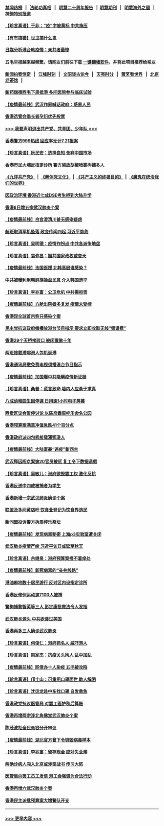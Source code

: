 #### [禁闻热榜](热点新闻.md?=0)  &nbsp;&nbsp;|&nbsp;&nbsp; [法轮功真相](https://github.com/gfw-breaker/truth/blob/master/README.md?=0) &nbsp;&nbsp;|&nbsp;&nbsp; [明慧二十周年报告](https://github.com/gfw-breaker/mh-reports/blob/master/README.md?=0) &nbsp;&nbsp;|&nbsp;&nbsp;[明慧期刊](https://github.com/gfw-breaker/mh-qikan) &nbsp;&nbsp;|&nbsp;&nbsp; [明慧海外之窗](https://github.com/gfw-breaker/mh-news/blob/master/README.md?=0) &nbsp;&nbsp;|&nbsp;&nbsp; [神韵特别报道](https://github.com/gfw-breaker/mh-news/blob/master/shenyun.md?=0)
#### [【珍言真语】于非：“疫”字被黄标 中共施压](../pages/nsc415/n11930410.md?t=03110431) 
#### [【有冇搞错】世卫搞什么鬼](../pages/nsc415/n11930475.md?t=03110431) 
#### [日媒分析港台韩疫情：亲共者最惨](../pages/nsc415/n11928776.md?t=03110431) 
#### 五毛举报越来越频繁，请网友们前往下载 [一键翻墙软件](https://github.com/gfw-breaker/ssr-accounts)，并将此项目推荐给亲友
#### [新闻拍案惊奇](https://github.com/gfw-breaker/banned-news/blob/master/pages/link4.md) &nbsp;&nbsp;|&nbsp;&nbsp; [江峰时刻](https://github.com/gfw-breaker/banned-news/blob/master/pages/link4.md) &nbsp;&nbsp;|&nbsp;&nbsp; [文昭谈古论今](https://github.com/gfw-breaker/banned-news/blob/master/pages/link4.md) &nbsp;&nbsp;|&nbsp;&nbsp; [天亮时分](https://github.com/gfw-breaker/banned-news/blob/master/pages/link4.md) &nbsp;&nbsp;|&nbsp;&nbsp; [萧茗看世界](https://github.com/gfw-breaker/banned-news/blob/master/pages/link4.md) &nbsp;&nbsp;|&nbsp;&nbsp; [北京老茶馆](https://github.com/gfw-breaker/banned-news/blob/master/pages/link4.md) &nbsp;&nbsp;|&nbsp;&nbsp; 
#### [新药瑞德西韦下周抵港 多间医院参与临床试验](../pages/nsc415/n11928462.md?t=03110431) 
#### [【疫情最前线】武汉作家喊话政府：感恩人民](../pages/nsc415/n11927940.md?t=03110431) 
#### [香港选管会倡长者孕妇优先投票](../pages/nsc415/n11928449.md?t=03110431) 
#### [>>> 我要声明退出共产党、共青团、少年队 <<<](https://github.com/begood0513/goodnews/blob/master/quit/letter.md) 
#### [香港警方999热线 回应率无计7.21报案](../pages/nsc415/n11928448.md?t=03110431) 
#### [【珍言真语】阮民安：选择良知 舍弃中国市场](../pages/nsc415/n11927705.md?t=03110431) 
#### [香港市民大埔反指定诊所 警方施放胡椒喷雾拘捕多人](../pages/nsc415/n11925774.md?t=03110431) 
#### [《九评共产党》](https://github.com/begood0513/9ping.md/blob/master/README.md) &nbsp;|&nbsp; [《解体党文化》](../../../../jtdwh.md/blob/master/README.md)  &nbsp;|&nbsp; [《共产主义的终极目的》](../../../../gczydzjmd.md/blob/master/README.md) &nbsp;|&nbsp; [《魔鬼在统治我们的世界》](../../../../mgztzwmdsj.md/blob/master/README.md) 
#### [因政治环境 香港近七成DSE考生拒到大陆升学](../pages/nsc415/n11925759.md?t=03110431) 
#### [香港8日增五宗武汉肺炎个案](../pages/nsc415/n11925736.md?t=03110431) 
#### [【疫情最前线】白宫澄清川普无感染疑虑](../pages/nsc415/n11925567.md?t=03110431) 
#### [航班取消军机坠落 政变传闻四起 习近平势危](../pages/nsc415/n11925467.md?t=03110431) 
#### [【珍言真语】吴明德：疫情作拐点 中共各派争地盘](../pages/nsc415/n11925299.md?t=03110431) 
#### [【珍言真语】袁弥昌：媚共国家政权或变天](../pages/nsc415/n11923199.md?t=03110431) 
#### [【疫情最前线】法国医援 北韩高层谁感染？](../pages/nsc415/n11920850.md?t=03110431) 
#### [中共被曝利用朝鲜族操盘民意 介入韩国选举](../pages/nsc415/n11921006.md?t=03110431) 
#### [【珍言真语】李兆富：公卫危机 中共需担责](../pages/nsc415/n11920422.md?t=03110431) 
#### [【疫情最前线】方舱出院者多复发 疫情未受控](../pages/nsc415/n11918637.md?t=03110431) 
#### [香港现全球首宗狗只感染个案](../pages/nsc415/n11918710.md?t=03110431) 
#### [民主党抗议政府撤播放港台节目指示 要求立即收取无线“频谱费”](../pages/nsc415/n11918681.md?t=03110431) 
#### [香港29个天桥接驳口 被闲置逾十年](../pages/nsc415/n11918654.md?t=03110431) 
#### [两班接载滞鄂港人包机返港](../pages/nsc415/n11915855.md?t=03110431) 
#### [香港通讯局撤免费电视须播港台节目指示](../pages/nsc415/n11915831.md?t=03110431) 
#### [【疫情最前线】加国爆中共隐瞒疫情新证据](../pages/nsc415/n11915482.md?t=03110431) 
#### [【珍言真语】桑普：谎言致命 墙内人应勇于求真](../pages/nsc415/n11915169.md?t=03110431) 
#### [八成幼稚园生因停课 日用逾1小时电子屏幕](../pages/nsc415/n11913263.md?t=03110431) 
#### [西贡区议会暂停讨论 以陈彦霖周梓乐命名公园](../pages/nsc415/n11913248.md?t=03110431) 
#### [香港预算案满意净值急跌41个百分点](../pages/nsc415/n11913236.md?t=03110431) 
#### [香港政府派四包机接载滞鄂港人](../pages/nsc415/n11913211.md?t=03110431) 
#### [【疫情最前线】大陆富豪“逃疫”新西兰](../pages/nsc415/n11913160.md?t=03110431) 
#### [武汉释囚闯京案逾20官员被惩 复工令下数据造假](../pages/nsc415/n11912743.md?t=03110431) 
#### [【珍言真语】吴敏儿：港府欲毁罢工权 激化反抗](../pages/nsc415/n11912457.md?t=03110431) 
#### [香港反送中四成被捕者为学生](../pages/nsc415/n11910730.md?t=03110431) 
#### [香港新增一宗武汉肺炎确诊个案](../pages/nsc415/n11910724.md?t=03110431) 
#### [联盟及多间黄店吁 饮食业登记为饮食界选民](../pages/nsc415/n11910718.md?t=03110431) 
#### [新同盟投诉警方拆周梓乐祭坛](../pages/nsc415/n11910707.md?t=03110431) 
#### [【疫情最前线】发现病毒秘密 上海p3实验室遭关闭](../pages/nsc415/n11910640.md?t=03110431) 
#### [武汉肺炎疫情严峻 习近平访日或延至秋天](../pages/nsc415/n11910570.md?t=03110431) 
#### [【珍言真语】佘继泉：港府预算案搔不着痒处](../pages/nsc415/n11910011.md?t=03110431) 
#### [【疫情最前线】新冠病毒的“亲共线路”](../pages/nsc415/n11907734.md?t=03110431) 
#### [港油麻地数十居民游行 反对区内设指定诊所](../pages/nsc415/n11907900.md?t=03110431) 
#### [香港反修例运动逾7100人被捕](../pages/nsc415/n11907922.md?t=03110431) 
#### [警拘捕黎智英等三人 彭定康批做法令人发指](../pages/nsc415/n11907905.md?t=03110431) 
#### [武汉肺炎源头 中共欲诿过美国](../pages/nsc415/n11907665.md?t=03110431) 
#### [香港再多三人确诊武汉肺炎](../pages/nsc415/n11907846.md?t=03110431) 
#### [【珍言真语】何俊仁：港府抓名人 威吓港人](../pages/nsc415/n11907561.md?t=03110431) 
#### [【珍言真语】梁家杰：抗疫关头拘人 乱中加乱](../pages/nsc415/n11907444.md?t=03110431) 
#### [【疫情最前线】网信办十人染疫 五毛被攻陷](../pages/nsc415/n11903757.md?t=03110431) 
#### [【珍言真语】邝士山：可重用口罩面世 助人解困](../pages/nsc415/n11903875.md?t=03110431) 
#### [【珍言真语】沈运龙赴中东找口罩 自发救急](../pages/nsc415/n11903291.md?t=03110431) 
#### [香港政党抗议医管局 对罢工医护秋后算账](../pages/nsc415/n11901746.md?t=03110431) 
#### [香港再增两宗涉北角佛堂武汉肺炎个案](../pages/nsc415/n11901737.md?t=03110431) 
#### [陈茂波拒全民派钱分开审议](../pages/nsc415/n11901672.md?t=03110431) 
#### [【疫情最前线】湖北官方曾下令销毁病毒样本](../pages/nsc415/n11901518.md?t=03110431) 
#### [【珍言真语】李兆富：留存现金 应对失业潮](../pages/nsc415/n11901448.md?t=03110431) 
#### [两确诊病人闯入北京或涉栗战书 传习大怒](../pages/nsc415/n11901180.md?t=03110431) 
#### [医管局向罢工员工发信 港工会强调为合法行动](../pages/nsc415/n11898870.md?t=03110431) 
#### [香港再增六武汉肺炎个案](../pages/nsc415/n11898843.md?t=03110431) 
#### [香港民主派批预算案大增警队开支](../pages/nsc415/n11898813.md?t=03110431) 

----
#### [ >>> 更早内容 <<< ](../indexes/nsc415-earlier.md)
